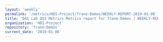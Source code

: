 ```yaml
---
layout: 'weekly'
permalink: '/metrics/HDI-Project/Trane-Demos/WEEKLY-REPORT-2019-01-06'
title: 'DAI Lab OSS Metrics Metrics report for Trane-Demos | WEEKLY-REPORT-2019-01-06'
organization: 'HDI-Project'
repository: 'Trane-Demos'
current_date: '2019-01-06'
---
```

